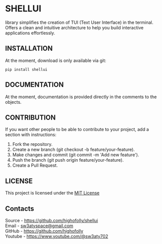 # SHELLUI

library simplifies the creation of TUI (Text User Interface)
in the terminal. Offers a clean and intuitive architecture to
help you build interactive applications effortlessly.

## INSTALLATION

At the moment, download is only available via git:
```
pip install shellui
```

## DOCUMENTATION

At the moment, documentation is provided directly in the comments to the objects.

## CONTRIBUTION

If you want other people to be able to contribute to your project, add a section with instructions:

1. Fork the repository.
2. Create a new branch (git checkout -b feature/your-feature).
3. Make changes and commit (git commit -m 'Add new feature').
4. Push the branch (git push origin feature/your-feature).
5. Create a Pull Request.

## LICENSE

This project is licensed under the [MIT License](LICENSE)

## Contacts

Source - https://github.com/highofolly/shellui <br>
Email - sw3atyspace@gmail.com <br>
GitHub - https://github.com/highofolly <br>
Youtube - https://www.youtube.com/@sw3aty702
